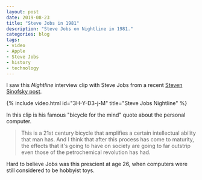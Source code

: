 ```yaml
---
layout: post
date: 2019-08-23
title: "Steve Jobs in 1981"
description: "Steve Jobs on Nightline in 1981."
categories: blog
tags:
- video
- Apple
- Steve Jobs
- history
- technology
---
```


I saw this *Nightline* interview clip with Steve Jobs from a recent [Steven Sinofsky post](https://medium.learningbyshipping.com/bicycle-121262546097 "Bicycle for the Mind"). 

{% include video.html id="3H-Y-D3-j-M" title="Steve Jobs Nightline" %}

In this clip is his famous "bicycle for the mind" quote about the personal computer.

> This is a 21st century bicycle that amplifies a certain intellectual ability that man has. And I think that after this process has come to maturity, the effects that it's going to have on society are going to far outstrip even those of the petrochemical revolution has had.

Hard to believe Jobs was this prescient at age 26, when computers were still considered to be hobbyist toys.
